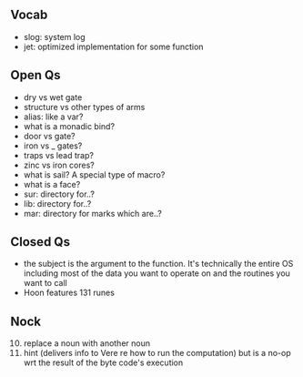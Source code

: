 
## Vocab
- slog: system log
- jet: optimized implementation for some function

## Open Qs
- dry vs wet gate
- structure vs other types of arms
- alias: like a var?
- what is a monadic bind?
- door vs gate?
- iron vs _ gates?
- traps vs lead trap?
- zinc vs iron cores?
- what is sail? A special type of macro?
- what is a face?
- sur: directory for..?
- lib: directory for..?
- mar: directory for marks which are..?

## Closed Qs
- the subject is the argument to the function. It's technically the entire OS including most of the data you want to operate on and the routines you want to call
- Hoon features 131 runes

## Nock
10. replace a noun with another noun
11. hint (delivers info to Vere re how to run the computation) but is a no-op wrt the result of the byte code's execution
